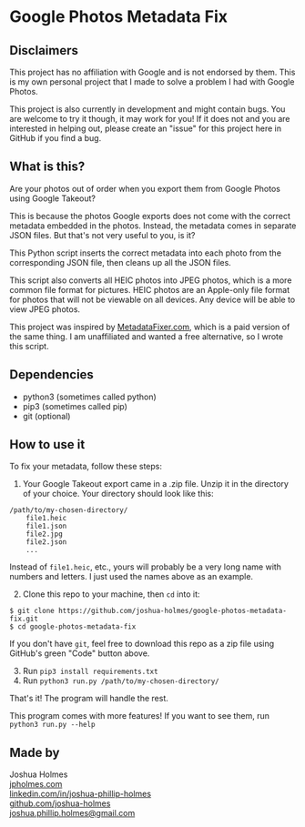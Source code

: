 # Google Photos Metadata Fix

## Disclaimers

This project has no affiliation with Google and is not endorsed by them. This is my own personal project that I made to solve a problem I had with Google Photos.

This project is also currently in development and might contain bugs. You are welcome to try it though, it may work for you! If it does not and you are interested in helping out, please create an "issue" for this project here in GitHub if you find a bug.

## What is this?

Are your photos out of order when you export them from Google Photos using Google Takeout?

This is because the photos Google exports does not come with the correct metadata embedded in the photos. Instead, the metadata comes in separate JSON files. But that's not very useful to you, is it?

This Python script inserts the correct metadata into each photo from the corresponding JSON file, then cleans up all the JSON files.

This script also converts all HEIC photos into JPEG photos, which is a more common file format for pictures. HEIC photos are an Apple-only file format for photos that will not be viewable on all devices. Any device will be able to view JPEG photos.

This project was inspired by [MetadataFixer.com](https://metadatafixer.com/), which is a paid version of the same thing. I am unaffiliated and wanted a free alternative, so I wrote this script.

## Dependencies

* python3 (sometimes called python)
* pip3 (sometimes called pip)
* git (optional)

## How to use it

To fix your metadata, follow these steps:

1. Your Google Takeout export came in a .zip file. Unzip it in the directory of your choice. Your directory should look like this:
```
/path/to/my-chosen-directory/
    file1.heic
    file1.json
    file2.jpg
    file2.json
    ...
```
Instead of `file1.heic`, etc., yours will probably be a very long name with numbers and letters. I just used the names above as an example.

2. Clone this repo to your machine, then `cd` into it:
```
$ git clone https://github.com/joshua-holmes/google-photos-metadata-fix.git
$ cd google-photos-metadata-fix
```
If you don't have `git`, feel free to download this repo as a zip file using GitHub's green "Code" button above.

3. Run `pip3 install requirements.txt`
4. Run `python3 run.py /path/to/my-chosen-directory/`

That's it! The program will handle the rest.

This program comes with more features! If you want to see them, run `python3 run.py --help`

## Made by
Joshua Holmes<br/>
[jpholmes.com](https://www.jpholmes.com)<br/>
[linkedin.com/in/joshua-phillip-holmes](https://www.linkedin.com/in/joshua-phillip-holmes/)<br/>
[github.com/joshua-holmes](https://github.com/joshua-holmes)<br/>
[joshua.phillip.holmes@gmail.com](mailto:joshua.phillip.holmes@gmail.com)
